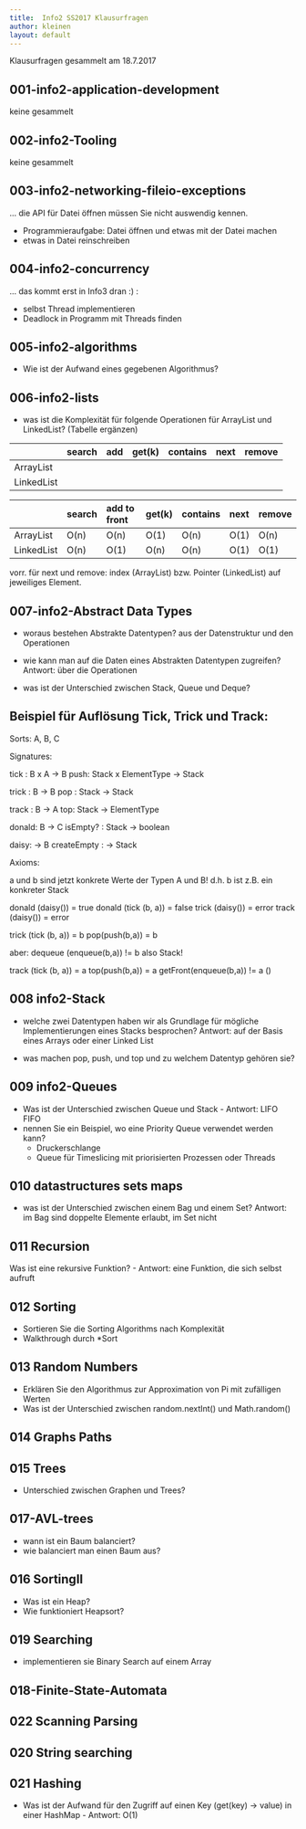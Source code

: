 ```yaml
---
title:  Info2 SS2017 Klausurfragen
author: kleinen
layout: default
---
```


Klausurfragen gesammelt am 18.7.2017

## 001-info2-application-development

keine gesammelt

## 002-info2-Tooling

keine gesammelt

## 003-info2-networking-fileio-exceptions

... die API für Datei öffnen müssen Sie nicht auswendig kennen.

- Programmieraufgabe: Datei öffnen und etwas mit der Datei machen
- etwas in Datei reinschreiben

## 004-info2-concurrency

... das kommt erst in Info3 dran :) :

- selbst Thread implementieren
- Deadlock in Programm mit Threads finden

## 005-info2-algorithms

- Wie ist der Aufwand eines gegebenen Algorithmus?

## 006-info2-lists

- was ist die Komplexität für folgende Operationen für ArrayList und LinkedList? (Tabelle ergänzen)

|            | search | add | get(k) | contains | next | remove |
|:-----------|:-------|:----|:-------|:---------|:-----|:-------|
| ArrayList  |        |     |        |          |      |        |
| LinkedList |        |     |        |          |      |        |


|            | search | add to front | get(k) | contains | next | remove |
|:-----------|:-------|:-------------|:-------|:---------|:-----|:-------|
| ArrayList  | O(n)   | O(n)         | O(1)   | O(n)     | O(1) | O(n)   |
| LinkedList | O(n)   | O(1)         | O(n)   | O(n)     | O(1) | O(1)   |

vorr. für next und remove: index (ArrayList) bzw. Pointer (LinkedList) auf jeweiliges Element.


## 007-info2-Abstract Data Types

- woraus bestehen Abstrakte Datentypen? aus der Datenstruktur und den Operationen
- wie kann man auf die Daten eines Abstrakten Datentypen zugreifen? Antwort: über die Operationen

- was ist der Unterschied zwischen Stack, Queue und Deque?

Beispiel für Auflösung Tick, Trick und Track:
----------------------------------------------
Sorts: A, B, C

Signatures:

tick : B x A -> B
push: Stack x ElementType -> Stack

trick : B -> B
pop : Stack -> Stack

track : B -> A
top: Stack -> ElementType

donald: B -> C
isEmpty? : Stack -> boolean

daisy: -> B
createEmpty : -> Stack

Axioms:

a und b sind jetzt konkrete Werte der Typen A und B!
d.h. b ist z.B. ein konkreter Stack

donald (daisy()) = true
donald (tick (b, a)) = false
trick (daisy()) = error
track (daisy()) = error


trick (tick (b, a)) = b
pop(push(b,a)) = b

aber:
dequeue (enqueue(b,a)) != b
also Stack!

track (tick (b, a)) = a
top(push(b,a)) = a
getFront(enqueue(b,a)) != a
()

## 008 info2-Stack

- welche zwei Datentypen haben wir als Grundlage für mögliche Implementierungen eines Stacks besprochen?
 Antwort: auf der Basis eines Arrays oder einer Linked List

- was machen pop, push, und top und zu welchem Datentyp gehören sie?


## 009 info2-Queues

- Was ist der Unterschied zwischen Queue und Stack - Antwort: LIFO FIFO
- nennen Sie ein Beispiel, wo eine Priority Queue verwendet werden kann?
    - Druckerschlange
    - Queue für Timeslicing mit priorisierten Prozessen oder Threads


## 010 datastructures sets maps

- was ist der Unterschied zwischen einem Bag und einem Set? Antwort: im Bag sind
doppelte Elemente erlaubt, im Set nicht

## 011 Recursion

Was ist eine rekursive Funktion? - Antwort: eine Funktion, die sich selbst aufruft


## 012 Sorting

- Sortieren Sie die Sorting Algorithms nach Komplexität
- Walkthrough durch \*Sort

## 013 Random Numbers

- Erklären Sie den Algorithmus zur Approximation von Pi mit zufälligen Werten
- Was ist der Unterschied zwischen random.nextInt() und Math.random()

## 014 Graphs Paths


## 015 Trees

- Unterschied zwischen Graphen und Trees?


## 017-AVL-trees

- wann ist ein Baum balanciert?
- wie balanciert man einen Baum aus?

## 016 SortingII

- Was ist ein Heap?
- Wie funktioniert Heapsort?


## 019 Searching

- implementieren sie Binary Search auf einem Array

## 018-Finite-State-Automata

## 022 Scanning Parsing
## 020 String searching
## 021 Hashing

- Was ist der Aufwand für den Zugriff auf einen Key (get(key) -> value) in einer HashMap - Antwort: O(1)

